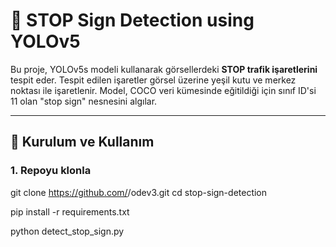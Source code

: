 # 🚦 STOP Sign Detection using YOLOv5

Bu proje, YOLOv5s modeli kullanarak görsellerdeki **STOP trafik işaretlerini** tespit eder. Tespit edilen işaretler görsel üzerine yeşil kutu ve merkez noktası ile işaretlenir. Model, COCO veri kümesinde eğitildiği için sınıf ID'si 11 olan "stop sign" nesnesini algılar.

---
## 🚀 Kurulum ve Kullanım

### 1. Repoyu klonla

git clone https://github.com/<erenayd58>/odev3.git
cd stop-sign-detection


pip install -r requirements.txt

python detect_stop_sign.py
